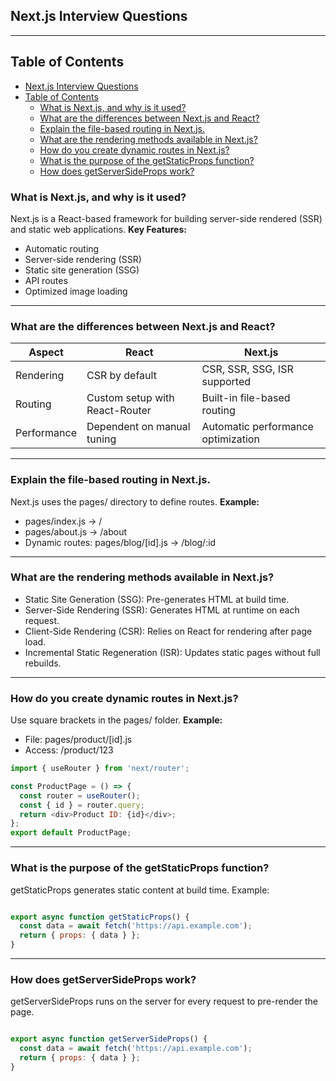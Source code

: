 ## Next.js Interview Questions
---

## Table of Contents
- [Next.js Interview Questions](#nextjs-interview-questions)
- [Table of Contents](#table-of-contents)
  - [What is Next.js, and why is it used?](#what-is-nextjs-and-why-is-it-used)
  - [What are the differences between Next.js and React?](#what-are-the-differences-between-nextjs-and-react)
  - [Explain the file-based routing in Next.js.](#explain-the-file-based-routing-in-nextjs)
  - [What are the rendering methods available in Next.js?](#what-are-the-rendering-methods-available-in-nextjs)
  - [How do you create dynamic routes in Next.js?](#how-do-you-create-dynamic-routes-in-nextjs)
  - [What is the purpose of the getStaticProps function?](#what-is-the-purpose-of-the-getstaticprops-function)
  - [How does getServerSideProps work?](#how-does-getserversideprops-work)
  
### What is Next.js, and why is it used?
Next.js is a React-based framework for building server-side rendered (SSR) and static web applications.
**Key Features:**
- Automatic routing
- Server-side rendering (SSR)
- Static site generation (SSG)
- API routes
- Optimized image loading

---
###  What are the differences between Next.js and React?

  | Aspect      | React                            | Next.js                                |
  |-------------|----------------------------------|----------------------------------------|
  | Rendering   | CSR by default                   | CSR, SSR, SSG, ISR supported           |
  | Routing     | Custom setup with React-Router   | Built-in file-based routing            |
  | Performance | Dependent on manual tuning       | Automatic performance optimization     |

---

### Explain the file-based routing in Next.js.
Next.js uses the pages/ directory to define routes.
**Example:**

- pages/index.js → /
- pages/about.js → /about
- Dynamic routes: pages/blog/[id].js → /blog/:id
---

### What are the rendering methods available in Next.js?
- Static Site Generation (SSG): Pre-generates HTML at build time.
- Server-Side Rendering (SSR): Generates HTML at runtime on each request.
- Client-Side Rendering (CSR): Relies on React for rendering after page load.
- Incremental Static Regeneration (ISR): Updates static pages without full rebuilds.

---

### How do you create dynamic routes in Next.js?
Use square brackets in the pages/ folder.
**Example:**

- File: pages/product/[id].js
- Access: /product/123

```javascript
import { useRouter } from 'next/router';

const ProductPage = () => {
  const router = useRouter();
  const { id } = router.query;
  return <div>Product ID: {id}</div>;
};
export default ProductPage;

```
---


### What is the purpose of the getStaticProps function?

getStaticProps generates static content at build time.
Example:

```javascript

export async function getStaticProps() {
  const data = await fetch('https://api.example.com');
  return { props: { data } };
}

```
---


### How does getServerSideProps work?
getServerSideProps runs on the server for every request to pre-render the page.

```javascript

export async function getServerSideProps() {
  const data = await fetch('https://api.example.com');
  return { props: { data } };
}
```